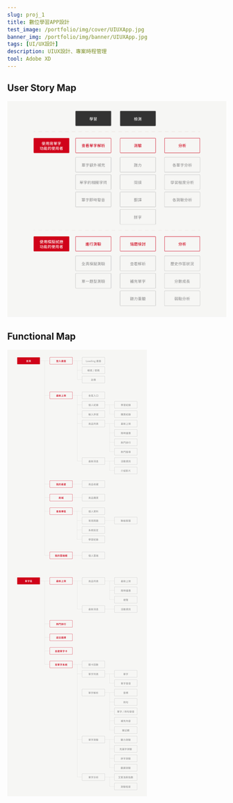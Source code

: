 ```yaml
---
slug: proj_1
title: 數位學習APP設計
test_image: /portfolio/img/cover/UIUXApp.jpg
banner_img: /portfolio/img/banner/UIUXApp.jpg
tags: [UI/UX設計]
description: UIUX設計、專案時程管理
tool: Adobe XD
---
```


## User Story Map

![UIUX pic](./YoutorApp-03.jpg)

## Functional Map

![UIUX pic](./YoutorApp-08.jpg)
